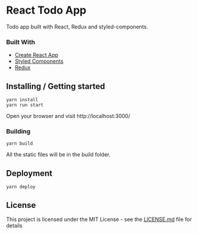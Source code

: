 # React Todo App

Todo app built with React, Redux and styled-components.

### Built With

*   [Create React App](https://github.com/facebook/create-react-app)
*   [Styled Components](https://github.com/styled-components/styled-components)
*   [Redux](https://github.com/reduxjs/redux)


## Installing / Getting started

```shell
yarn install
yarn run start
```

Open your browser and visit http://localhost:3000/

### Building

```shell
yarn build
```

All the static files will be in the build folder.

## Deployment

```shell
yarn deploy
```

## License

This project is licensed under the MIT License - see the [LICENSE.md](LICENSE.md) file for details
